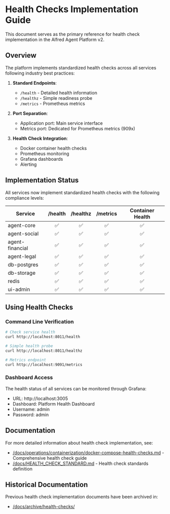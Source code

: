 # Health Checks Implementation Guide

This document serves as the primary reference for health check implementation in the Alfred Agent Platform v2.

## Overview

The platform implements standardized health checks across all services following industry best practices:

1. **Standard Endpoints**:
   - `/health` - Detailed health information
   - `/healthz` - Simple readiness probe
   - `/metrics` - Prometheus metrics

2. **Port Separation**:
   - Application port: Main service interface
   - Metrics port: Dedicated for Prometheus metrics (909x)

3. **Health Check Integration**:
   - Docker container health checks
   - Prometheus monitoring
   - Grafana dashboards
   - Alerting

## Implementation Status

All services now implement standardized health checks with the following compliance levels:

| Service | /health | /healthz | /metrics | Container Health |
|---------|:-------:|:--------:|:--------:|:----------------:|
| agent-core | ✅ | ✅ | ✅ | ✅ |
| agent-social | ✅ | ✅ | ✅ | ✅ |
| agent-financial | ✅ | ✅ | ✅ | ✅ |
| agent-legal | ✅ | ✅ | ✅ | ✅ |
| db-postgres | ✅ | ✅ | ✅ | ✅ |
| db-storage | ✅ | ✅ | ✅ | ✅ |
| redis | ✅ | ✅ | ✅ | ✅ |
| ui-admin | ✅ | ✅ | ✅ | ✅ |

## Using Health Checks

### Command Line Verification

```bash
# Check service health
curl http://localhost:8011/health

# Simple health probe
curl http://localhost:8011/healthz

# Metrics endpoint
curl http://localhost:9091/metrics
```

### Dashboard Access

The health status of all services can be monitored through Grafana:

- URL: http://localhost:3005
- Dashboard: Platform Health Dashboard
- Username: admin
- Password: admin

## Documentation

For more detailed information about health check implementation, see:

- [/docs/operations/containerization/docker-compose-health-checks.md](./docs/operations/containerization/docker-compose-health-checks.md) - Comprehensive health check guide
- [/docs/HEALTH_CHECK_STANDARD.md](./docs/HEALTH_CHECK_STANDARD.md) - Health check standards definition

## Historical Documentation

Previous health check implementation documents have been archived in:
- [/docs/archive/health-checks/](./docs/archive/health-checks/)

